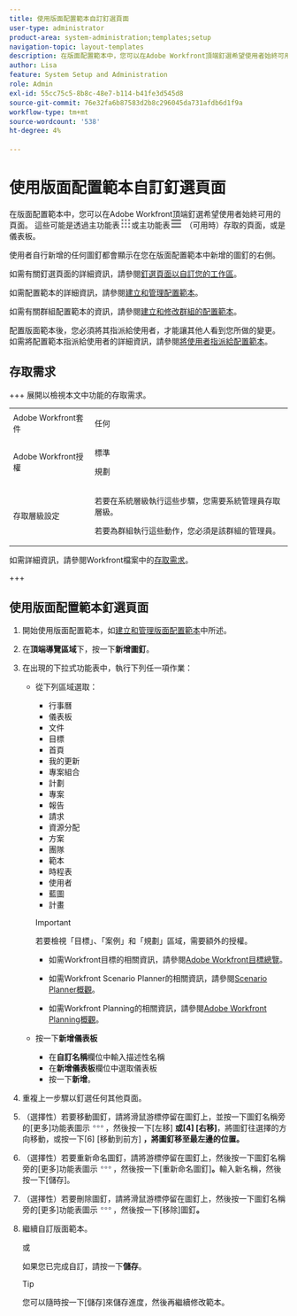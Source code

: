 ```yaml
---
title: 使用版面配置範本自訂釘選頁面
user-type: administrator
product-area: system-administration;templates;setup
navigation-topic: layout-templates
description: 在版面配置範本中，您可以在Adobe Workfront頂端釘選希望使用者始終可用的頁面。 這些頁面可以透過「主要功能表」或控制面板來存取。
author: Lisa
feature: System Setup and Administration
role: Admin
exl-id: 55cc75c5-8b8c-48e7-b114-b41fe3d545d8
source-git-commit: 76e32fa6b87583d2b8c296045da731afdb6d1f9a
workflow-type: tm+mt
source-wordcount: '538'
ht-degree: 4%

---
```


# 使用版面配置範本自訂釘選頁面

在版面配置範本中，您可以在Adobe Workfront頂端釘選希望使用者始終可用的頁面。 這些可能是透過主功能表![主功能表圖示](assets/main-menu-icon.png)或主功能表![主功能表圖示](assets/main-menu-icon-left-nav.png) （可用時）存取的頁面，或是儀表板。

使用者自行新增的任何圖釘都會顯示在您在版面配置範本中新增的圖釘的右側。

如需有關釘選頁面的詳細資訊，請參閱[釘選頁面以自訂您的工作區](../../../workfront-basics/the-new-workfront-experience/pin-pages.md)。

如需配置範本的詳細資訊，請參閱[建立和管理配置範本](../../../administration-and-setup/customize-workfront/use-layout-templates/create-and-manage-layout-templates.md)。

如需有關群組配置範本的資訊，請參閱[建立和修改群組的配置範本](../../../administration-and-setup/manage-groups/work-with-group-objects/create-and-modify-a-groups-layout-templates.md)。

配置版面範本後，您必須將其指派給使用者，才能讓其他人看到您所做的變更。 如需將配置範本指派給使用者的詳細資訊，請參閱[將使用者指派給配置範本](../use-layout-templates/assign-users-to-layout-template.md)。

## 存取需求

+++ 展開以檢視本文中功能的存取需求。

<table style="table-layout:auto"> 
 <col> 
 <col> 
 <tbody> 
  <tr> 
   <td>Adobe Workfront套件</td> 
   <td><p>任何</p></td> 
  </tr> 
  <tr> 
   <td>Adobe Workfront授權</td> 
   <td><p>標準</p>
       <p>規劃</p></td>
  </tr> 
  </tr> 
  <tr> 
   <td>存取層級設定</td> 
   <td> <p>若要在系統層級執行這些步驟，您需要系統管理員存取層級。</p>
        <p>若要為群組執行這些動作，您必須是該群組的管理員。</p> </td> 
  </tr> 
 </tbody> 
</table>

如需詳細資訊，請參閱Workfront檔案中的[存取需求](/help/quicksilver/administration-and-setup/add-users/access-levels-and-object-permissions/access-level-requirements-in-documentation.md)。

+++

## 使用版面配置範本釘選頁面

1. 開始使用版面配置範本，如[建立和管理版面配置範本](../../../administration-and-setup/customize-workfront/use-layout-templates/create-and-manage-layout-templates.md)中所述。
1. 在&#x200B;**頂端導覽區域**&#x200B;下，按一下&#x200B;**新增圖釘**。

1. 在出現的下拉式功能表中，執行下列任一項作業：

   * 從下列區域選取：

      * 行事曆
      * 儀表板
      * 文件
      * 目標
      * 首頁
      * 我的更新
      * 專案組合
      * 計劃
      * 專案
      * 報告
      * 請求
      * 資源分配
      * 方案
      * 團隊
      * 範本
      * 時程表
      * 使用者
      * 藍圖
      * 計畫

     >[!IMPORTANT]
     >
     >若要檢視「目標」、「案例」和「規劃」區域，需要額外的授權。
     >
     >* 如需Workfront目標的相關資訊，請參閱[Adobe Workfront目標總覽](../../../workfront-goals/goal-management/wf-goals-overview.md)。
     >
     >* 如需Workfront Scenario Planner的相關資訊，請參閱[Scenario Planner概觀](../../../scenario-planner/scenario-planner-overview.md)。
     >
     >* 如需Workfront Planning的相關資訊，請參閱[Adobe Workfront Planning概觀](/help/quicksilver/planning/general/planning-overview.md)。

   * 按一下&#x200B;**新增儀表板**
      * 在&#x200B;<!--**Quick link name**-->**自訂名稱**&#x200B;欄位中輸入描述性名稱
      * 在&#x200B;**新增儀表板**&#x200B;欄位<!-- dropdown for existing or canvas dashboard, called "Choose a dashboard" now -->中選取儀表板
      * 按一下&#x200B;**新增**。

1. 重複上一步驟以釘選任何其他頁面。

1. （選擇性）若要移動圖釘，請將滑鼠游標停留在圖釘上，並按一下圖釘名稱旁的[更多]功能表圖示![更多圖示](assets/more-icon.png)，然後按一下[左移] **或[4] [右移]**，將圖釘往選擇的方向移動，或按一下[6] [移動到前方] **，將圖釘移至最左邊的位置。**&#x200B;**&#x200B;**

1. （選擇性）若要重新命名圖釘，請將游標停留在圖釘上，然後按一下圖釘名稱旁的[更多]功能表圖示![[更多]圖示](assets/more-icon.png)，然後按一下[重新命名圖釘]&#x200B;**。**&#x200B;輸入新名稱，然後按一下[儲存]。**&#x200B;**

1. （選擇性）若要刪除圖釘，請將滑鼠游標停留在圖釘上，然後按一下圖釘名稱旁的[更多]功能表圖示![[更多]圖示](assets/more-icon.png)，然後按一下[移除]圖釘&#x200B;**。**

1. 繼續自訂版面範本。

   或

   如果您已完成自訂，請按一下&#x200B;**儲存**。

   >[!TIP]
   >
   >您可以隨時按一下[儲存]來儲存進度，然後再繼續修改範本。**&#x200B;**
